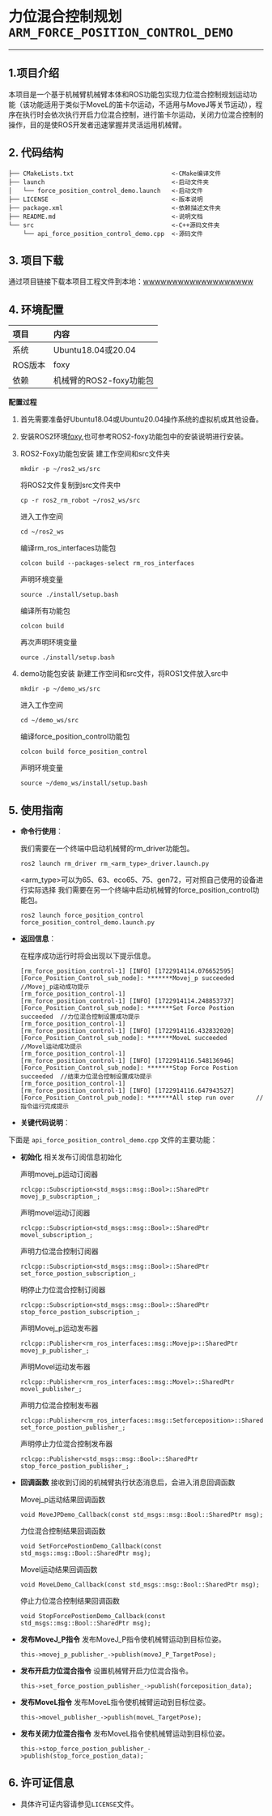 # 力位混合控制规划`ARM_FORCE_POSITION_CONTROL_DEMO`

---

## **1.项目介绍**

本项目是一个基于机械臂机械臂本体和ROS功能包实现力位混合控制规划运动功能（该功能适用于类似于MoveL的笛卡尔运动，不适用与MoveJ等关节运动），程序在执行时会依次执行开启力位混合控制，进行笛卡尔运动，关闭力位混合控制的操作，目的是使ROS开发者迅速掌握并灵活运用机械臂。

## **2. 代码结构**

```
├── CMakeLists.txt                           <-CMake编译文件
├── launch                                   <-启动文件夹
│   └── force_position_control_demo.launch   <-启动文件
├── LICENSE                                  <-版本说明
├── package.xml                              <-依赖描述文件夹
├── README.md                                <-说明文档
└── src                                      <-C++源码文件夹
    └── api_force_position_control_demo.cpp  <-源码文件
```

## 3. 项目下载

通过项目链接下载本项目工程文件到本地：[wwwwwwwwwwwwwwwwwww]()

## 4. 环境配置

| 项目 | 内容 |
| :-- | :-- | 
| 系统 | Ubuntu18.04或20.04 |
| ROS版本 | foxy |
| 依赖 | 机械臂的ROS2-foxy功能包 |

**配置过程**

1. 首先需要准备好Ubuntu18.04或Ubuntu20.04操作系统的虚拟机或其他设备。
2. 安装ROS2环境[foxy](#https://docs.ros.org/en/foxy/Installation/Ubuntu-Install-Debians.html),也可参考ROS2-foxy功能包中的安装说明进行安装。
3. ROS2-Foxy功能包安装
    建工作空间和src文件夹
    ```
    mkdir -p ~/ros2_ws/src
    ```

    将ROS2文件复制到src文件夹中
    ```
    cp -r ros2_rm_robot ~/ros2_ws/src
    ```

    进入工作空间
    ```
    cd ~/ros2_ws
    ```

    编译rm_ros_interfaces功能包
    ```
    colcon build --packages-select rm_ros_interfaces
    ```

    声明环境变量
    ```
    source ./install/setup.bash
    ```

    编译所有功能包
    ```
    colcon build
    ```
    
    再次声明环境变量
    ```
    ource ./install/setup.bash
    ```

4. demo功能包安装
    新建工作空间和src文件，将ROS1文件放入src中
    ```
    mkdir -p ~/demo_ws/src
    ```

    进入工作空间
    ```
    cd ~/demo_ws/src
    ```

    编译force_position_control功能包
    ```
    colcon build force_position_control
    ```

    声明环境变量
    ```
    source ~/demo_ws/install/setup.bash
    ```
## **5. 使用指南**

* **命令行使用**：

    我们需要在一个终端中启动机械臂的rm_driver功能包。
    ```
    ros2 launch rm_driver rm_<arm_type>_driver.launch.py
    ```
    <arm_type>可以为65、63、eco65、75、gen72，可对照自己使用的设备进行实际选择
    我们需要在另一个终端中启动机械臂的force_position_control功能包。
    ```
    ros2 launch force_position_control force_position_control_demo.launch.py
    ```
* **返回信息**：

    在程序成功运行时将会出现以下提示信息。
    ```
    [rm_force_position_control-1] [INFO] [1722914114.076652595] [Force_Position_Control_sub_node]: *******Movej_p succeeded      //Movej_p运动成功提示
    [rm_force_position_control-1] 
    [rm_force_position_control-1] [INFO] [1722914114.248853737] [Force_Position_Control_sub_node]: *******Set Force Postion succeeded  //力位混合控制设置成功提示
    [rm_force_position_control-1] 
    [rm_force_position_control-1] [INFO] [1722914116.432832020] [Force_Position_Control_sub_node]: *******MoveL succeeded       //Movel运动成功提示
    [rm_force_position_control-1] 
    [rm_force_position_control-1] [INFO] [1722914116.548136946] [Force_Position_Control_sub_node]: *******Stop Force Postion succeeded  //结束力位混合控制设置成功提示
    [rm_force_position_control-1] 
    [rm_force_position_control-1] [INFO] [1722914116.647943527] [Force_Position_Control_pub_node]: *******All step run over      //指令运行完成提示
    ```

* **关键代码说明**：

下面是 `api_force_position_control_demo.cpp` 文件的主要功能：

- **初始化**
相关发布订阅信息初始化

    声明movej_p运动订阅器
    ```
    rclcpp::Subscription<std_msgs::msg::Bool>::SharedPtr movej_p_subscription_;
    ```

    声明movel运动订阅器
    ```
    rclcpp::Subscription<std_msgs::msg::Bool>::SharedPtr movel_subscription_;
    ```

    声明力位混合控制订阅器
    ```
    rclcpp::Subscription<std_msgs::msg::Bool>::SharedPtr set_force_postion_subscription_;
    ```

    明停止力位混合控制订阅器
    ```
    rclcpp::Subscription<std_msgs::msg::Bool>::SharedPtr stop_force_postion_subscription_;
    ```

    声明Movej_p运动发布器
    ```
    rclcpp::Publisher<rm_ros_interfaces::msg::Movejp>::SharedPtr movej_p_publisher_;
    ```

    声明Movel运动发布器
    ```
    rclcpp::Publisher<rm_ros_interfaces::msg::Movel>::SharedPtr movel_publisher_;
    ```

    声明力位混合控制发布器
    ```
    rclcpp::Publisher<rm_ros_interfaces::msg::Setforceposition>::SharedPtr set_force_postion_publisher_;
    ```

    声明停止力位混合控制发布器
    ```
    rclcpp::Publisher<std_msgs::msg::Bool>::SharedPtr stop_force_postion_publisher_;
    ```

- **回调函数**
接收到订阅的机械臂执行状态消息后，会进入消息回调函数

    Movej_p运动结果回调函数
    ```
    void MoveJPDemo_Callback(const std_msgs::msg::Bool::SharedPtr msg);
    ```

    力位混合控制结果回调函数
    ```
    void SetForcePostionDemo_Callback(const std_msgs::msg::Bool::SharedPtr msg);
    ```

    Movel运动结果回调函数
    ```
    void MoveLDemo_Callback(const std_msgs::msg::Bool::SharedPtr msg);
    ```

    停止力位混合控制结果回调函数
    ```
    void StopForcePostionDemo_Callback(const std_msgs::msg::Bool::SharedPtr msg);
    ```

- **发布MoveJ_P指令**
发布MoveJ_P指令使机械臂运动到目标位姿。

    ```ROS
    this->movej_p_publisher_->publish(moveJ_P_TargetPose);
    ```

- **发布开启力位混合指令**
设置机械臂开启力位混合指令。

    ```ROS
    this->set_force_postion_publisher_->publish(forceposition_data);
    ```

- **发布MoveL指令**
发布MoveL指令使机械臂运动到目标位姿。

    ```ROS
    this->movel_publisher_->publish(moveL_TargetPose);
    ```

- **发布关闭力位混合指令**
发布MoveL指令使机械臂运动到目标位姿。

    ```ROS
    this->stop_force_postion_publisher_->publish(stop_force_postion_data);
    ```

## **6. 许可证信息**

* 具体许可证内容请参见`LICENSE`文件。
